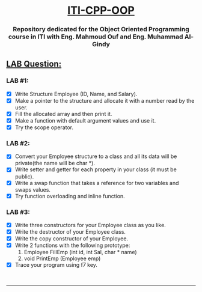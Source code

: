<h1 align="center"><ins>ITI-CPP-OOP</ins><h3 align="center">Repository dedicated for the Object Oriented Programming course in ITI with Eng. Mahmoud Ouf and Eng. Muhammad Al-Gindy

##  <ins>LAB Question:</ins>

### LAB #1:
- [x]	Write Structure Employee (ID, Name, and Salary).
- [x]	Make a pointer to the structure and allocate it with a number read by the user.
- [x]	Fill the allocated array and then print it.
- [x]	Make a function with default argument values and use it.
- [x] Try the scope operator.

### LAB #2:
- [x]	Convert your Employee structure to a class and all its data will be private(the name will be char *).
- [x]	Write setter and getter for each property in your class (it must be public).
- [x]	Write a swap function that takes a reference for two variables and swaps values.
- [x]	Try function overloading and inline function.

### LAB #3:
- [x] Write three constructors for your Employee class as you like.
- [x] Write the destructor of your Employee class.
- [x] Write the copy constructor of your Employee.
- [x] Write 2 functions with the following prototype:
	1. Employee FillEmp (int id, int Sal, char * name)
	2. void PrintEmp (Employee emp)
- [x] Trace your program using f7 key.

<br><hr><br>
